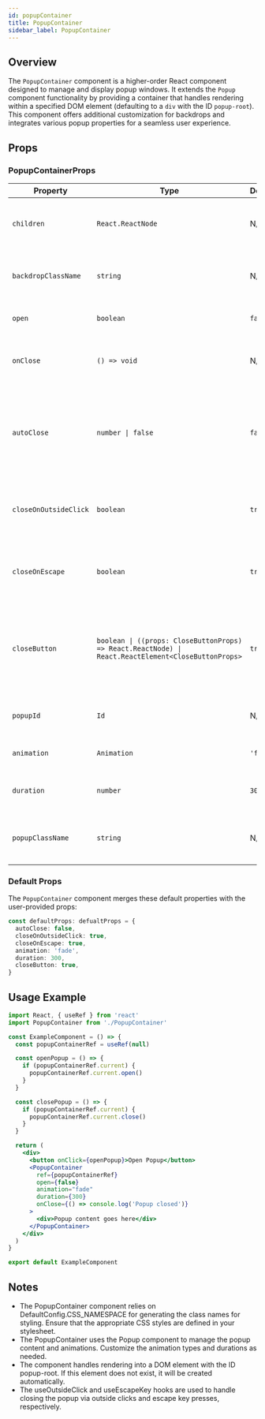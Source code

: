 ```yaml
---
id: popupContainer
title: PopupContainer
sidebar_label: PopupContainer
---
```


## Overview

The `PopupContainer` component is a higher-order React component designed to manage and display popup windows. It extends the `Popup` component functionality by providing a container that handles rendering within a specified DOM element (defaulting to a `div` with the ID `popup-root`). This component offers additional customization for backdrops and integrates various popup properties for a seamless user experience.

## Props

### PopupContainerProps

| Property              | Type                                                                                                | Default  | Description                                                                                |
| --------------------- | --------------------------------------------------------------------------------------------------- | -------- | ------------------------------------------------------------------------------------------ |
| `children`            | `React.ReactNode`                                                                                   | N/A      | The content to be displayed inside the popup.                                              |
| `backdropClassName`   | `string`                                                                                            | N/A      | Additional class names for the backdrop element.                                           |
| `open`                | `boolean`                                                                                           | `false`  | Determines if the popup is open.                                                           |
| `onClose`             | `() => void`                                                                                        | N/A      | Callback function called when the popup is closed.                                         |
| `autoClose`           | `number \| false`                                                                                   | `false`  | Time in milliseconds to automatically close the popup. If `false`, auto-close is disabled. |
| `closeOnOutsideClick` | `boolean`                                                                                           | `true`   | Determines if the popup should close when clicking outside of it.                          |
| `closeOnEscape`       | `boolean`                                                                                           | `true`   | Determines if the popup should close when pressing the escape key.                         |
| `closeButton`         | `boolean \| ((props: CloseButtonProps) => React.ReactNode) \| React.ReactElement<CloseButtonProps>` | `true`   | Configures the close button. Can be a boolean, a render function, or a React element.      |
| `popupId`             | `Id`                                                                                                | N/A      | Optional ID for the popup element.                                                         |
| `animation`           | `Animation`                                                                                         | `'fade'` | Type of animation for the popup.                                                           |
| `duration`            | `number`                                                                                            | `300`    | Duration of the animation in milliseconds.                                                 |
| `popupClassName`      | `string`                                                                                            | N/A      | Additional class names for the popup element.                                              |

### Default Props

The `PopupContainer` component merges these default properties with the user-provided props:

```typescript
const defaultProps: defualtProps = {
  autoClose: false,
  closeOnOutsideClick: true,
  closeOnEscape: true,
  animation: 'fade',
  duration: 300,
  closeButton: true,
}
```

## Usage Example

```jsx
import React, { useRef } from 'react'
import PopupContainer from './PopupContainer'

const ExampleComponent = () => {
  const popupContainerRef = useRef(null)

  const openPopup = () => {
    if (popupContainerRef.current) {
      popupContainerRef.current.open()
    }
  }

  const closePopup = () => {
    if (popupContainerRef.current) {
      popupContainerRef.current.close()
    }
  }

  return (
    <div>
      <button onClick={openPopup}>Open Popup</button>
      <PopupContainer
        ref={popupContainerRef}
        open={false}
        animation="fade"
        duration={300}
        onClose={() => console.log('Popup closed')}
      >
        <div>Popup content goes here</div>
      </PopupContainer>
    </div>
  )
}

export default ExampleComponent
```

## Notes

- The PopupContainer component relies on DefaultConfig.CSS_NAMESPACE for generating the class names for styling. Ensure that the appropriate CSS styles are defined in your stylesheet.
- The PopupContainer uses the Popup component to manage the popup content and animations. Customize the animation types and durations as needed.
- The component handles rendering into a DOM element with the ID popup-root. If this element does not exist, it will be created automatically.
- The useOutsideClick and useEscapeKey hooks are used to handle closing the popup via outside clicks and escape key presses, respectively.
